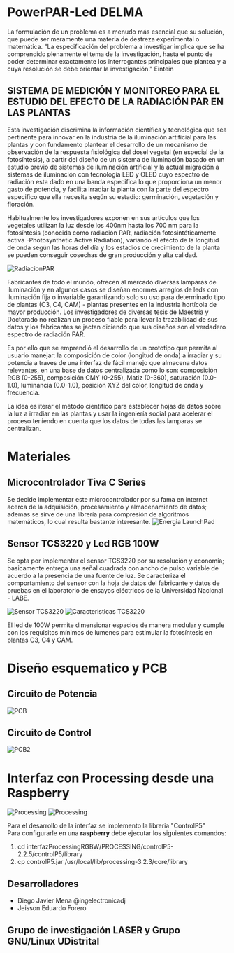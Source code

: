 # PowerPAR-Led DELMA
La formulación de un problema es a menudo más esencial que su solución, que puede ser meramente una materia de destreza experimental o matemática. "La especificación del problema a investigar implica que se ha comprendido plenamente el
tema de la investigación, hasta el punto de poder determinar exactamente los interrogantes principales que plantea y a cuya resolución se debe orientar la investigación." Eintein

## SISTEMA DE MEDICIÓN Y MONITOREO PARA EL ESTUDIO DEL EFECTO DE LA RADIACIÓN PAR EN LAS PLANTAS

Esta investigación discrimina la información científica y tecnológica que sea pertinente para innovar en la industria de la iluminación artificial para las plantas y con fundamento plantear el desarrollo de un mecanismo de observación de la respuesta fisiológica del dosel vegetal (en especial de la fotosíntesis), a partir del diseño de un sistema de iluminación basado en un estudio previo de sistemas de iluminación artificial y la actual migración a sistemas de iluminación con tecnología LED y OLED cuyo espectro de radiación esta dado en una banda especifica lo que proporciona un menor gasto de potencia, y facilita irradiar la planta con la parte del espectro especifico que ella necesita según su estadio: germinación, vegetación y floración. 

Habitualmente los investigadores exponen en sus artículos que los vegetales utilizan la luz desde los 400nm hasta los 700 nm para la fotosíntesis (conocida como radiación PAR, radiación fotosintéticamente activa -Photosynthetic Active Radiation), variando el efecto de la longitud de onda según las horas del día y los estadios de crecimiento de la planta se pueden conseguir cosechas de gran producción y alta calidad. 

![RadiacionPAR](http://i64.tinypic.com/el8z2o.jpg "RadiacionPAR") 

Fabricantes de todo el mundo, ofrecen al mercado diversas lamparas de iluminación y en algunos casos se diseñan enormes arreglos de leds con iluminación fija o invariable garantizando solo su uso para determinado tipo de plantas (C3, C4, CAM) - plantas presentes en la industria hortícola de mayor producción. Los investigadores de diversas tesis de Maestría y Doctorado no realizan un proceso fiable para llevar la trazabilidad de sus datos y los fabricantes se jactan diciendo que sus diseños son el verdadero espectro de radiación PAR.

Es por ello que se emprendió el desarrollo de un prototipo que permita al usuario manejar: la composición de color (longitud de onda) a irradiar y su potencia a traves de una interfaz de fácil manejo que almacena datos relevantes, en una base de datos centralizada como lo son: composición RGB (0-255), composición CMY (0-255), Matiz (0-360), saturación (0.0-1.0), luminancia (0.0-1.0), posición XYZ del color, longitud de onda y frecuencia.

La idea es iterar el método científico para establecer hojas de datos sobre la luz a irradiar en las plantas y usar la ingeniería social para acelerar el proceso teniendo en cuenta que los datos de todas las lamparas se centralizan.

# Materiales

## Microcontrolador Tiva C Series  
Se decide implementar este microcontrolador por su fama en internet acerca de la adquisición, procesamiento y almacenamiento de datos; ademas se sirve de una librería para compresión de algoritmos matemáticos, lo cual resulta bastante interesante.
![Energia LaunchPad](http://energia.nu/img/StellarPadLM4F120H5QR-V1.0.jpg "MSP-EXP430G2 LaunchPad") 

## Sensor TCS3220 y Led RGB 100W
Se opta por implementar el sensor TCS3220 por su resolución y economía; basicamente entrega una señal cuadrada con ancho de pulso variable de acuerdo a la presencia de una fuente de luz. Se caracteriza el comportamiento del sensor con la hoja de datos del fabricante y datos de pruebas en el laboratorio de ensayos eléctricos de la Universidad Nacional - LABE.  

![Sensor TCS3220](http://i68.tinypic.com/352npd3.png "Sensor TCS3220")
![Caracteristicas TCS3220](http://i63.tinypic.com/11c4m04.png "Caracteristicas TCS3220")  

El led de 100W permite dimensionar espacios de manera modular y cumple con los requisitos mínimos de lumenes para estimular la fotosíntesis en plantas C3, C4 y CAM.

# Diseño esquematico y PCB

## Circuito de Potencia
![PCB](https://lh3.googleusercontent.com/-dSbxB3geZaU/V4xXMiXsHOI/AAAAAAAABeY/f4gfbdVW0fwslsUZJuilaUOww0KNgf91QCL0B/w996-h560-no/tesis.png "PCB")

## Circuito de Control
![PCB2](http://i65.tinypic.com/b5ln5f.jpg "PCB2")

# Interfaz con Processing desde una Raspberry
![Processing](http://i65.tinypic.com/14d3hh1.png "Interfaz")
![Processing](http://i66.tinypic.com/2dmf3hc.png "Interfaz")

Para el desarrollo de la interfaz se implemento la libreria "ControlP5"  
Para configurarle en una **raspberry** debe ejecutar los siguientes comandos:  
1. cd interfazProcessingRGBW/PROCESSING/controlP5-2.2.5/controlP5/library  
2. cp controlP5.jar /usr/local/lib/processing-3.2.3/core/library  

## Desarrolladores
* Diego Javier Mena @ingelectronicadj 
* Jeisson Eduardo Forero

## Grupo de investigación LASER y Grupo GNU/Linux UDistrital
